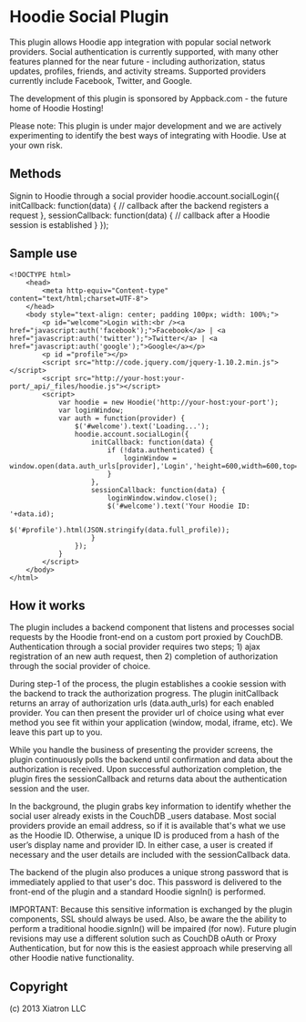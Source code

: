 # Hoodie Social Plugin

This plugin allows Hoodie app integration with popular social network providers.  Social authentication is currently supported, with many other features planned for the near future - including authorization, status updates, profiles, friends, and activity streams.  Supported providers currently include Facebook, Twitter, and Google.

The development of this plugin is sponsored by Appback.com - the future home of Hoodie Hosting!

Please note:  This plugin is under major development and we are actively experimenting to identify the best ways of integrating with Hoodie.  Use at your own risk.

## Methods

Signin to Hoodie through a social provider
    hoodie.account.socialLogin({
        initCallback: function(data) {
            // callback after the backend registers a request
        },
        sessionCallback: function(data) {
            // callback after a Hoodie session is established
        }
    });

## Sample use

    <!DOCTYPE html>
        <head>
            <meta http-equiv="Content-type" content="text/html;charset=UTF-8">
        </head>
        <body style="text-align: center; padding 100px; width: 100%;">
            <p id="welcome">Login with:<br /><a href="javascript:auth('facebook');">Facebook</a> | <a href="javascript:auth('twitter');">Twitter</a> | <a href="javascript:auth('google');">Google</a></p>
            <p id ="profile"></p>
            <script src="http://code.jquery.com/jquery-1.10.2.min.js"></script>
            <script src="http://your-host:your-port/_api/_files/hoodie.js"></script>
            <script>
                var hoodie = new Hoodie('http://your-host:your-port');
                var loginWindow;
                var auth = function(provider) {
                    $('#welcome').text('Loading...');
                    hoodie.account.socialLogin({
                        initCallback: function(data) {
                            if (!data.authenticated) {
                                loginWindow = window.open(data.auth_urls[provider],'Login','height=600,width=600,top='+Number((screen.height/2)-300)+',left='+Number((screen.width/2)-300));
                            }
                        },
                        sessionCallback: function(data) {
                            loginWindow.window.close();
                            $('#welcome').text('Your Hoodie ID: '+data.id);
                            $('#profile').html(JSON.stringify(data.full_profile));
                        }
                    });
                }
            </script>
        </body>
    </html>
    
## How it works

The plugin includes a backend component that listens and processes social requests by the Hoodie front-end on a custom port proxied by CouchDB.  Authentication through a social provider requires two steps; 1) ajax registration of an new auth request, then 2) completion of authorization through the social provider of choice.

During step-1 of the process, the plugin establishes a cookie session with the backend to track the authorization progress.  The plugin initCallback returns an array of authorization urls (data.auth_urls) for each enabled provider.  You can then present the provider url of choice using what ever method you see fit within your application (window, modal, iframe, etc).  We leave this part up to you.

While you handle the business of presenting the provider screens, the plugin continuously polls the backend until confirmation and data about the authorization is received.  Upon successful authorization completion, the plugin fires the sessionCallback and returns data about the authentication session and the user.

In the background, the plugin grabs key information to identify whether the social user already exists in the CouchDB _users database.  Most social providers provide an email address, so if it is available that's what we use as the Hoodie ID.  Otherwise, a unique ID is produced from a hash of the user’s display name and provider ID.  In either case, a user is created if necessary and the user details are included with the sessionCallback data.

The backend of the plugin also produces a unique strong password that is immediately applied to that user's doc.  This password is delivered to the front-end of the plugin and a standard Hoodie signIn() is performed.

IMPORTANT:  Because this sensitive information is exchanged by the plugin components, SSL should always be used.  Also, be aware the the ability to perform a traditional hoodie.signIn() will be impaired (for now).  Future plugin revisions may use a different solution such as CouchDB oAuth or Proxy Authentication, but for now this is the easiest approach while preserving all other Hoodie native functionality.

    

## Copyright

(c) 2013 Xiatron LLC